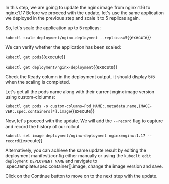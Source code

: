 In this step, we are going to update the nginx image from nginx:1.16 to nginx:1.17
Before we proceed with the update, let's use  the same application we deployed in the previous step and scale it to 5 replicas again.

So, let's scale the application up to 5 replicas:

`kubectl scale deployment/nginx-deployment --replicas=5`{{execute}}

We can verify whether the application has been scaled:
  
`kubectl get pods`{{execute}} 

`kubectl get deployment/nginx-deployment`{{execute}} 
   
Check the Ready column in the deployment output, it should display 5/5 when the scaling is completed.

Let's get all the pods name along with their current nginx image version using custom-clolumns:

`kubectl get pods -o custom-columns=Pod_MAME:.metadata.name,IMAGE-VER:.spec.containers[*].image`{{execute}}

Now, let's proceed with the update. We will add the `--record` flag to capture and record the history of our rollout
  
`kubectl set image deployment/nginx-deployment nginx=nginx:1.17 --record`{{execute}}
   
Alternatively, you can achieve the same update result by editing the deployment manifest/config either manually or using the `kubeclt edit deployment DEPLOYMENT NAME` and navigate to .spec.template.spec.container[].image, change the image version and save.

Click on the Continue button to move on to the next step with the update.
